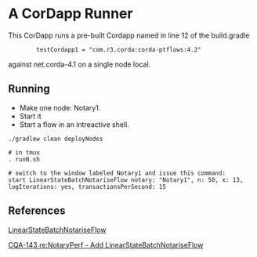 # A CorDapp Runner

This CorDapp runs a pre-built Cordapp named in line 12 of the build.gradle
```
        testCordapp1 = "com.r3.corda:corda-ptflows:4.2"
```
against net.corda-4.1 on a single node local.

## Running

* Make one node: Notary1.
* Start it
* Start a flow in an intreactive shell.
```
./gradlew clean deployNodes

# in tmux
. runN.sh

# switch to the window labeled Notary1 and issue this command:
start LinearStateBatchNotariseFlow notary: "Notary1", n: 50, x: 13, logIterations: yes, transactionsPerSecond: 15
```

## References

[LinearStateBatchNotariseFlow](https://github.com/corda/enterprise/blob/release/ent/4.3/perftestcordapp/src/main/kotlin/com/r3/corda/enterprise/perftestcordapp/flows/LinearStateBatchNotariseFlow.kt)

[CQA-143 re:NotaryPerf - Add LinearStateBatchNotariseFlow](https://r3-cev.atlassian.net/browse/CQA-143)
